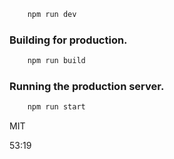 
```bash
    npm run dev
```

### Building for production.

```bash
    npm run build
```

### Running the production server.

```bash
    npm run start
```

MIT

53:19